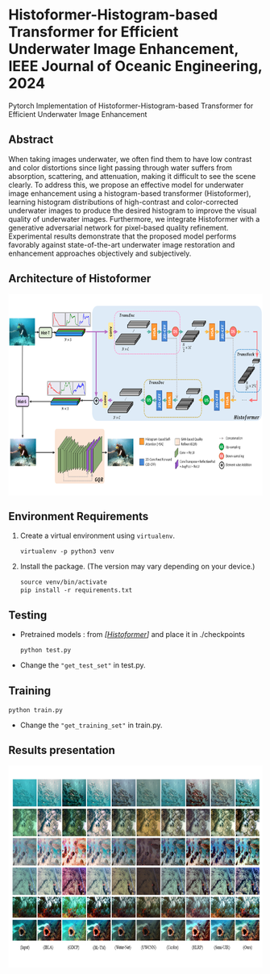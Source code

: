 # Histoformer-Histogram-based Transformer for Efficient Underwater Image Enhancement, IEEE Journal of Oceanic Engineering, 2024
Pytorch Implementation of Histoformer-Histogram-based Transformer for Efficient Underwater Image Enhancement

## Abstract
When taking images underwater, we often find them to have low contrast and color distortions since light passing through water suffers from absorption, scattering, and attenuation, making it difficult to see the scene clearly. To address this, we propose an effective model for underwater image enhancement using a histogram-based transformer (Histoformer), learning histogram distributions of high-contrast and color-corrected underwater images to produce the desired histogram to improve the visual quality of underwater images. Furthermore, we integrate Histoformer with a generative adversarial network for pixel-based quality refinement. Experimental results demonstrate that the proposed model performs favorably against state-of-the-art underwater image restoration and enhancement approaches objectively and subjectively.

## Architecture of Histoformer
<img src="./Figures/Architecture_histoformer.png" width = "800" height = "400" div align=center />

## Environment Requirements
1. Create a virtual environment using `virtualenv`.
    ```
    virtualenv -p python3 venv
    ```
2. Install the package. (The version may vary depending on your device.)
    ```
    source venv/bin/activate
    pip install -r requirements.txt
    ```
## Testing
*  Pretrained models : from *[[Histoformer](https://drive.google.com/file/d/1VkbJiBPPIBK0ykX9M-kSr_aYjzJCM20d/view?usp=sharing)]* and place it in ./checkpoints <br>

    ```
    python test.py
    ```
    
*  Change the `"get_test_set"` in test.py. <br>

## Training

```
python train.py
 ```
    
*  Change the `"get_training_set"` in train.py. <be>

## Results presentation
<img src="./Figures/UIEB_results.png" width = "800" height = "400" div align=center />
